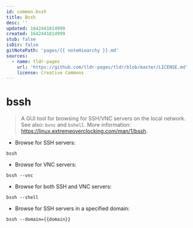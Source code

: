 ```yaml
---
id: common.bssh
title: Bssh
desc: ''
updated: 1642441814999
created: 1642441814999
stub: false
isDir: false
gitNotePath: 'pages/{{ noteHiearchy }}.md'
sources:
  - name: tldr-pages
    url: 'https://github.com/tldr-pages/tldr/blob/master/LICENSE.md'
    license: Creative Commons
---
```

# bssh

> A GUI tool for browsing for SSH/VNC servers on the local network.
> See also: `bvnc` and `bshell`.
> More information: <https://linux.extremeoverclocking.com/man/1/bssh>.

- Browse for SSH servers:

`bssh`

- Browse for VNC servers:

`bssh --vnc`

- Browse for both SSH and VNC servers:

`bssh --shell`

- Browse for SSH servers in a specified domain:

`bssh --domain={{domain}}`


